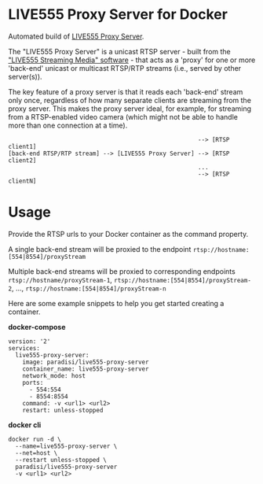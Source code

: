 # LIVE555 Proxy Server for Docker
Automated build of [LIVE555 Proxy Server](http://www.live555.com/proxyServer/).

The "LIVE555 Proxy Server" is a unicast RTSP server - built from the ["LIVE555 Streaming Media" software](http://www.live555.com/liveMedia/) - that acts as a 'proxy' for one or more 'back-end' unicast or multicast RTSP/RTP streams (i.e., served by other server(s)).

The key feature of a proxy server is that it reads each 'back-end' stream only once, regardless of how many separate clients are streaming from the proxy server. This makes the proxy server ideal, for example, for streaming from a RTSP-enabled video camera (which might not be able to handle more than one connection at a time).
```
                                                      --> [RTSP client1]
[back-end RTSP/RTP stream] --> [LIVE555 Proxy Server] --> [RTSP client2]
                                                      ...
                                                      --> [RTSP clientN]
```

# Usage
Provide the RTSP urls to your Docker container as the command property.

A single back-end stream will be proxied to the endpoint ```rtsp://hostname:[554|8554]/proxyStream```

Multiple back-end streams will be proxied to corresponding endpoints ```rtsp://hostname/proxyStream-1```, ```rtsp://hostname:[554|8554]/proxyStream-2```, ..., ```rtsp://hostname:[554|8554]/proxyStream-n```

Here are some example snippets to help you get started creating a container.

**docker-compose**
```
version: '2'
services:
  live555-proxy-server:
    image: paradisi/live555-proxy-server
    container_name: live555-proxy-server
    network_mode: host
    ports:
      - 554:554
      - 8554:8554
    command: -v <url1> <url2>
    restart: unless-stopped
```

**docker cli**
```
docker run -d \
  --name=live555-proxy-server \
  --net=host \
  --restart unless-stopped \
  paradisi/live555-proxy-server
  -v <url1> <url2>
  ```
